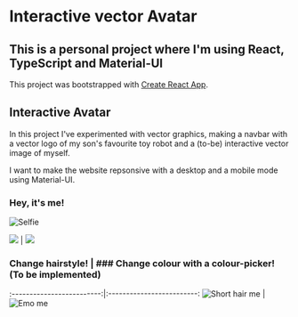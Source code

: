 # Interactive vector Avatar

## This is a personal project where I'm using React, TypeScript and Material-UI

This project was bootstrapped with [Create React App](https://github.com/facebook/create-react-app).

## Interactive Avatar
In this project I've experimented with vector graphics, making a navbar with a vector logo of my son's favourite toy robot and a (to-be) interactive vector image of myself. 

I want to make the website repsonsive with a desktop and a mobile mode using Material-UI.

### Hey, it's me!
![Selfie](https://github.com/CanoodlingSocks/mui-responsive-app/blob/master/src/example-img/Lela.png)

![](https://...Dark.png)  |  ![](https://...Ocean.png)
### Change hairstyle!      | ### Change colour with a colour-picker! (To be implemented)
:-------------------------:|:-------------------------:
![Short hair me](https://github.com/CanoodlingSocks/mui-responsive-app/blob/master/src/example-img/DifferentLela.png) | ![Emo me](https://github.com/CanoodlingSocks/mui-responsive-app/blob/master/src/example-img/EmoLela.png)



